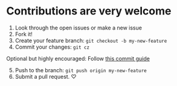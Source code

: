 # Contributions are very welcome

1. Look through the open issues or make a new issue
2. Fork it!
3. Create your feature branch: `git checkout -b my-new-feature`
4. Commit your changes: `git cz`

Optional but highly encouraged: Follow [this commit guide](https://conventionalcommits.org/)

5. Push to the branch: `git push origin my-new-feature`
6. Submit a pull request. ♡
